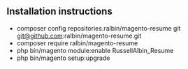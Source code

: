 ## Installation instructions
* composer config repositories.ralbin/magento-resume git git@github.com:ralbin/magento-resume.git
* composer require ralbin/magento-resume
* php bin/magento module:enable RussellAlbin_Resume
* php bin/magento setup:upgrade